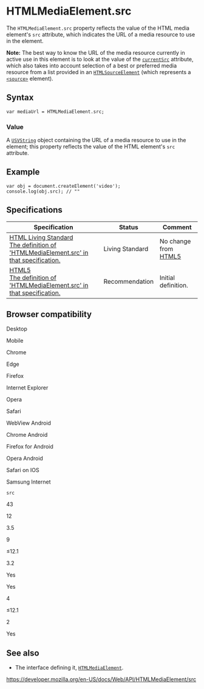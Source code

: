 # HTMLMediaElement.src

The `HTMLMediaElement.src` property reflects the value of the HTML media element's `src` attribute, which indicates the URL of a media resource to use in the element.

**Note:** The best way to know the URL of the media resource currently in active use in this element is to look at the value of the [`currentSrc`](currentsrc) attribute, which also takes into account selection of a best or preferred media resource from a list provided in an [`HTMLSourceElement`](../htmlsourceelement) (which represents a [`<source>`](https://developer.mozilla.org/en-US/docs/Web/HTML/Element/source) element).

## Syntax

    var mediaUrl = HTMLMediaElement.src;

### Value

A [`USVString`](../usvstring) object containing the URL of a media resource to use in the element; this property reflects the value of the HTML element's `src` attribute.

## Example

    var obj = document.createElement('video');
    console.log(obj.src); // ""

## Specifications

<table><thead><tr class="header"><th>Specification</th><th>Status</th><th>Comment</th></tr></thead><tbody><tr class="odd"><td><a href="https://html.spec.whatwg.org/multipage/embedded-content.html#dom-media-src">HTML Living Standard<br />
<span class="small">The definition of 'HTMLMediaElement.src' in that specification.</span></a></td><td><span class="spec-living">Living Standard</span></td><td>No change from <a href="https://www.w3.org/TR/html52/">HTML5</a></td></tr><tr class="even"><td><a href="https://www.w3.org/TR/html52/embedded-content-0.html#dom-media-src">HTML5<br />
<span class="small">The definition of 'HTMLMediaElement.src' in that specification.</span></a></td><td><span class="spec-rec">Recommendation</span></td><td>Initial definition.</td></tr></tbody></table>

## Browser compatibility

Desktop

Mobile

Chrome

Edge

Firefox

Internet Explorer

Opera

Safari

WebView Android

Chrome Android

Firefox for Android

Opera Android

Safari on IOS

Samsung Internet

`src`

43

12

3.5

9

≤12.1

3.2

Yes

Yes

4

≤12.1

2

Yes

## See also

- The interface defining it, [`HTMLMediaElement`](../htmlmediaelement).

<a href="https://developer.mozilla.org/en-US/docs/Web/API/HTMLMediaElement/src" class="_attribution-link">https://developer.mozilla.org/en-US/docs/Web/API/HTMLMediaElement/src</a>
